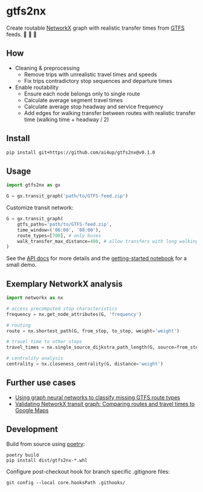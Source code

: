 # gtfs2nx

Create routable [NetworkX](https://github.com/networkx/networkx) graph with realistic transfer times from [GTFS](https://developers.google.com/transit/gtfs/) feeds. 🚌 🚆 🚡 


## How
* Cleaning & preprocessing
    * Remove trips with unrealistic travel times and speeds
    * Fix trips contradictory stop sequences and departure times
* Enable routability
    * Ensure each node belongs only to single route
    * Calculate average segment travel times
    * Calculate average stop headway and service frequency
    * Add edges for walking transfer between routes with realistic transfer time (walking time + headway / 2)


## Install
```bash
pip install git+https://github.com/ai4up/gtfs2nx@v0.1.0
```

## Usage
```Python
import gtfs2nx as gx

G = gx.transit_graph('path/to/GTFS-feed.zip')
```

Customize transit network:
```Python
G = gx.transit_graph(
    gtfs_paths='path/to/GTFS-feed.zip',
    time_window=('06:00', '08:00'),
    route_types=[700], # only buses
    walk_transfer_max_distance=400, # allow transfers with long walking distance
)
```

See the [API docs](./docs/api.md) for more details and the [getting-started notebook](./docs/getting_started.ipynb) for a small demo.


## Exemplary NetworkX analysis
```Python
import networkx as nx

# access precomputed stop characteristics
frequency = nx.get_node_attributes(G, 'frequency')

# routing
route = nx.shortest_path(G, from_stop, to_stop, weight='weight')

# travel time to other stops
travel_times = nx.single_source_dijkstra_path_length(G, source=from_stop, weight='weight')

# centrality analysis
centrality = nx.closeness_centrality(G, distance='weight')
```

## Further use cases

* [Using graph neural networks to classify missing GTFS route types](https://gist.github.com/FlorianNachtigall/9df1c9f7417aa512220756a35c36b45f)
* [Validating NetworkX transit graph: Comparing routes and travel times to Google Maps](https://gist.github.com/FlorianNachtigall/3e0d2f5e4fa8b2e893a29445a99dfb4f)


## Development
Build from source using [poetry](https://python-poetry.org/):
```
poetry build
pip install dist/gtfs2nx-*.whl
```

Configure post-checkout hook for branch specific .gitignore files:
```
git config --local core.hooksPath .githooks/
```

